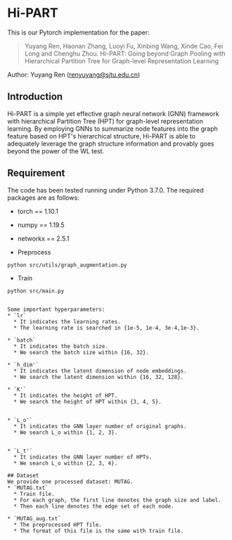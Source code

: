 # Hi-PART
This is our Pytorch implementation for the paper:

>Yuyang Ren, Haonan Zhang, Luoyi Fu, Xinbing Wang, Xinde Cao, Fei Long and Chenghu Zhou. Hi-PART: Going beyond Graph Pooling with Hierarchical Partition Tree for Graph-level Representation Learning

Author: Yuyang Ren (renyuyang@sjtu.edu.cn)

## Introduction
Hi-PART is a simple yet effective graph neural network (GNN) framework with hierarchical Partition Tree (HPT) for graph-level representation learning. By employing GNNs to summarize node features into the graph feature based on HPT's hierarchical structure, Hi-PART is able to adequately leverage the graph structure information and provably goes beyond the power of the WL test.


## Requirement
The code has been tested running under Python 3.7.0. The required packages are as follows:
* torch == 1.10.1
* numpy == 1.19.5
* networkx == 2.5.1


* Preprocess

```
python src/utils/graph_augmentation.py 
```

* Train

```
python src/main.py 
```

```

Some important hyperparameters:
* `lr`
  * It indicates the learning rates. 
  * The learning rate is searched in {1e-5, 1e-4, 3e-4,1e-3}.

* `batch`
  * It indicates the batch size. 
  * We search the batch size within {16, 32}.

* `h_dim'`
  * It indicates the latent dimension of node embeddings. 
  * We search the latent dimension within {16, 32, 128}.

* `K'`
  * It indicates the height of HPT. 
  * We search the height of HPT within {3, 4, 5}.


* `L_o'`
  * It indicates the GNN layer number of original graphs. 
  * We search L_o within {1, 2, 3}.


* `L_t'`
  * It indicates the GNN layer number of HPTs. 
  * We search L_o within {2, 3, 4}.

## Dataset
We provide one processed dataset: MUTAG.
* `MUTAG.txt`
  * Train file.
  * For each graph, the first line denotes the graph size and label.
  * Then each line denotes the edge set of each node.

* `MUTAG_aug.txt`
  * The preprocessed HPT file.
  * The format of this file is the same with train file.


  
